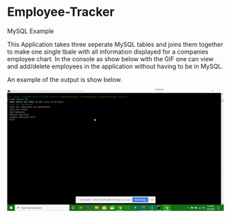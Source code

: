 # Employee-Tracker
MySQL Example


This Application takes three seperate MySQL tables and joins them together to make one single tbale with all information displayed for a companies employee chart. In the console as show below with the GIF one can view and add/delete employees in the application without having to be in MySQL.


An example of the output is show below.


![Generator Example](develop/assets/tracker.gif)

